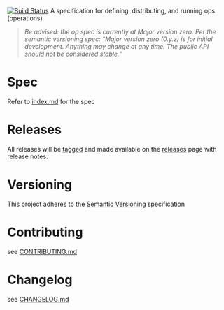 [![Build Status](https://travis-ci.org/opspec-io/spec.svg?branch=master)](https://travis-ci.org/opspec-io/spec)
A specification for defining, distributing, and running ops (operations)

> *Be advised: the op spec is currently at Major version zero. Per the
> semantic versioning spec: "Major version zero (0.y.z) is for initial
> development. Anything may change at any time. The public API should
> not be considered stable."*

# Spec

Refer to [index.md](index.md) for the spec

# Releases

All releases will be [tagged](https://github.com/opspec-io/spec/tags)
and made available on the
[releases](https://github.com/opspec-io/spec/releases) page with release
notes.

# Versioning

This project adheres to the [Semantic Versioning](http://semver.org/)
specification

# Contributing

see [CONTRIBUTING.md](CONTRIBUTING.md)

# Changelog

see [CHANGELOG.md](CHANGELOG.md)

